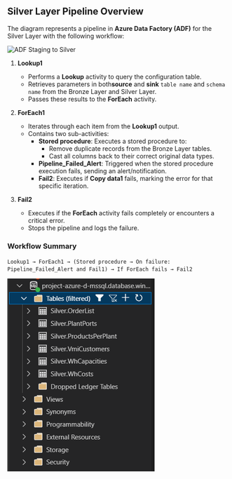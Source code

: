 ## Silver Layer Pipeline Overview
The diagram represents a pipeline in **Azure Data Factory (ADF)** for the Silver Layer with the following workflow:

![ADF Staging to Silver](img_silver/pl_staging_2_silver.png)

1. **Lookup1**
   - Performs a **Lookup** activity to query the configuration table.
   - Retrieves parameters in both**source** and **sink** `table name` and `schema name` from the Bronze Layer and Silver Layer.
   - Passes these results to the **ForEach** activity.

2. **ForEach1**
   - Iterates through each item from the **Lookup1** output.
   - Contains two sub-activities:
     - **Stored procedure**: Executes a stored procedure to:
       - Remove duplicate records from the Bronze Layer tables.
       - Cast all columns back to their correct original data types.
     - **Pipeline_Failed_Alert**: Triggered when the stored procedure execution fails, sending an alert/notification.
     - **Fail2**: Executes if **Copy data1** fails, marking the error for that specific iteration.

3. **Fail2**
   - Executes if the **ForEach** activity fails completely or encounters a critical error.
   - Stops the pipeline and logs the failure.

### Workflow Summary

`Lookup1 → ForEach1 → (Stored procedure → On failure: Pipeline_Failed_Alert and Fail1) → If ForEach fails → Fail2`

![Data in Silver](img_silver/silver_layer.png)
